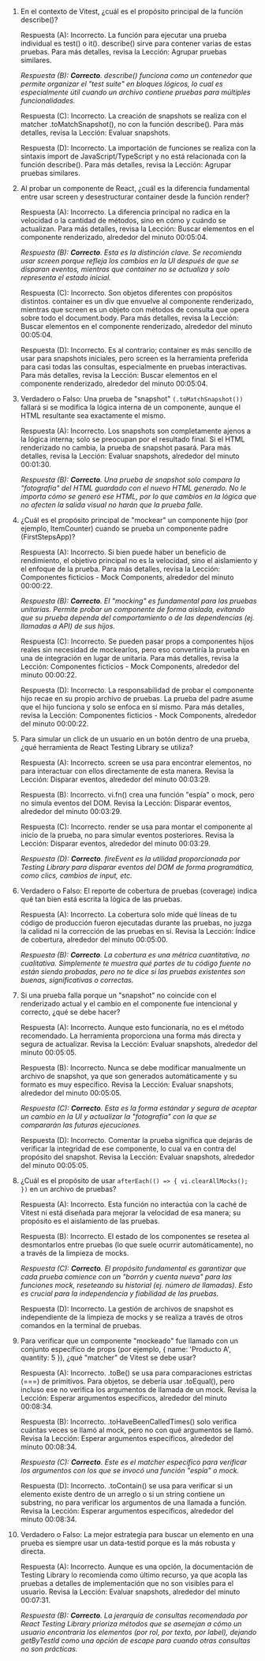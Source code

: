 1. En el contexto de Vitest, ¿cuál es el propósito principal de la función describe()?

   Respuesta (A): Incorrecto. La función para ejecutar una prueba individual es test() o it(). describe() sirve para contener varias de estas pruebas. Para más detalles, revisa la Lección: Agrupar pruebas similares.

   _Respuesta (B): **Correcto**. describe() funciona como un contenedor que permite organizar el "test suite" en bloques lógicos, lo cual es especialmente útil cuando un archivo contiene pruebas para múltiples funcionalidades._

   Respuesta (C): Incorrecto. La creación de snapshots se realiza con el matcher .toMatchSnapshot(), no con la función describe(). Para más detalles, revisa la Lección: Evaluar snapshots.

   Respuesta (D): Incorrecto. La importación de funciones se realiza con la sintaxis import de JavaScript/TypeScript y no está relacionada con la función describe(). Para más detalles, revisa la Lección: Agrupar pruebas similares.

2. Al probar un componente de React, ¿cuál es la diferencia fundamental entre usar screen y desestructurar container desde la función render?

   Respuesta (A): Incorrecto. La diferencia principal no radica en la velocidad o la cantidad de métodos, sino en cómo y cuándo se actualizan. Para más detalles, revisa la Lección: Buscar elementos en el componente renderizado, alrededor del minuto 00:05:04.

   _Respuesta (B): **Correcto**. Esta es la distinción clave. Se recomienda usar screen porque refleja los cambios en la UI después de que se disparan eventos, mientras que container no se actualiza y solo representa el estado inicial._

   Respuesta (C): Incorrecto. Son objetos diferentes con propósitos distintos. container es un div que envuelve al componente renderizado, mientras que screen es un objeto con métodos de consulta que opera sobre todo el document.body. Para más detalles, revisa la Lección: Buscar elementos en el componente renderizado, alrededor del minuto 00:05:04.

   Respuesta (D): Incorrecto. Es al contrario; container es más sencillo de usar para snapshots iniciales, pero screen es la herramienta preferida para casi todas las consultas, especialmente en pruebas interactivas. Para más detalles, revisa la Lección: Buscar elementos en el componente renderizado, alrededor del minuto 00:05:04.

3. Verdadero o Falso: Una prueba de "snapshot" `(.toMatchSnapshot())` fallará si se modifica la lógica interna de un componente, aunque el HTML resultante sea exactamente el mismo.

   Respuesta (A): Incorrecto. Los snapshots son completamente ajenos a la lógica interna; solo se preocupan por el resultado final. Si el HTML renderizado no cambia, la prueba de snapshot pasará. Para más detalles, revisa la Lección: Evaluar snapshots, alrededor del minuto 00:01:30.

   _Respuesta (B): **Correcto**. Una prueba de snapshot solo compara la "fotografía" del HTML guardado con el nuevo HTML generado. No le importa cómo se generó ese HTML, por lo que cambios en la lógica que no afecten la salida visual no harán que la prueba falle._

4. ¿Cuál es el propósito principal de "mockear" un componente hijo (por ejemplo, ItemCounter) cuando se prueba un componente padre (FirstStepsApp)?

   Respuesta (A): Incorrecto. Si bien puede haber un beneficio de rendimiento, el objetivo principal no es la velocidad, sino el aislamiento y el enfoque de la prueba. Para más detalles, revisa la Lección: Componentes ficticios - Mock Components, alrededor del minuto 00:00:22.

   _Respuesta (B): **Correcto**. El "mocking" es fundamental para las pruebas unitarias. Permite probar un componente de forma aislada, evitando que su prueba dependa del comportamiento o de las dependencias (ej. llamadas a API) de sus hijos._

   Respuesta (C): Incorrecto. Se pueden pasar props a componentes hijos reales sin necesidad de mockearlos, pero eso convertiría la prueba en una de integración en lugar de unitaria. Para más detalles, revisa la Lección: Componentes ficticios - Mock Components, alrededor del minuto 00:00:22.

   Respuesta (D): Incorrecto. La responsabilidad de probar el componente hijo recae en su propio archivo de pruebas. La prueba del padre asume que el hijo funciona y solo se enfoca en sí mismo. Para más detalles, revisa la Lección: Componentes ficticios - Mock Components, alrededor del minuto 00:00:22.

5. Para simular un click de un usuario en un botón dentro de una prueba, ¿qué herramienta de React Testing Library se utiliza?

   Respuesta (A): Incorrecto. screen se usa para encontrar elementos, no para interactuar con ellos directamente de esta manera. Revisa la Lección: Disparar eventos, alrededor del minuto 00:03:29.

   Respuesta (B): Incorrecto. vi.fn() crea una función "espía" o mock, pero no simula eventos del DOM. Revisa la Lección: Disparar eventos, alrededor del minuto 00:03:29.

   Respuesta (C): Incorrecto. render se usa para montar el componente al inicio de la prueba, no para simular eventos posteriores. Revisa la Lección: Disparar eventos, alrededor del minuto 00:03:29.

   _Respuesta (D): **Correcto**. fireEvent es la utilidad proporcionada por Testing Library para disparar eventos del DOM de forma programática, como clics, cambios de input, etc._

6. Verdadero o Falso: El reporte de cobertura de pruebas (coverage) indica qué tan bien está escrita la lógica de las pruebas.

   Respuesta (A): Incorrecto. La cobertura solo mide qué líneas de tu código de producción fueron ejecutadas durante las pruebas, no juzga la calidad ni la corrección de las pruebas en sí. Revisa la Lección: Índice de cobertura, alrededor del minuto 00:05:00.

   _Respuesta (B): **Correcto**. La cobertura es una métrica cuantitativa, no cualitativa. Simplemente te muestra qué partes de tu código fuente no están siendo probadas, pero no te dice si las pruebas existentes son buenas, significativas o correctas._

7. Si una prueba falla porque un "snapshot" no coincide con el renderizado actual y el cambio en el componente fue intencional y correcto, ¿qué se debe hacer?

   Respuesta (A): Incorrecto. Aunque esto funcionaría, no es el método recomendado. La herramienta proporciona una forma más directa y segura de actualizar. Revisa la Lección: Evaluar snapshots, alrededor del minuto 00:05:05.

   Respuesta (B): Incorrecto. Nunca se debe modificar manualmente un archivo de snapshot, ya que son generados automáticamente y su formato es muy específico. Revisa la Lección: Evaluar snapshots, alrededor del minuto 00:05:05.

   _Respuesta (C): **Correcto**. Esta es la forma estándar y segura de aceptar un cambio en la UI y actualizar la "fotografía" con la que se compararán las futuras ejecuciones._

   Respuesta (D): Incorrecto. Comentar la prueba significa que dejarás de verificar la integridad de ese componente, lo cual va en contra del propósito del snapshot. Revisa la Lección: Evaluar snapshots, alrededor del minuto 00:05:05.

8. ¿Cuál es el propósito de usar `afterEach(() => { vi.clearAllMocks(); })` en un archivo de pruebas?

   Respuesta (A): Incorrecto. Esta función no interactúa con la caché de Vitest ni está diseñada para mejorar la velocidad de esa manera; su propósito es el aislamiento de las pruebas.

   Respuesta (B): Incorrecto. El estado de los componentes se resetea al desmontarlos entre pruebas (lo que suele ocurrir automáticamente), no a través de la limpieza de mocks.

   _Respuesta (C): **Correcto**. El propósito fundamental es garantizar que cada prueba comience con un "borrón y cuenta nueva" para las funciones mock, reseteando su historial (ej. número de llamadas). Esto es crucial para la independencia y fiabilidad de las pruebas._

   Respuesta (D): Incorrecto. La gestión de archivos de snapshot es independiente de la limpieza de mocks y se realiza a través de otros comandos en la terminal de pruebas.

9. Para verificar que un componente "mockeado" fue llamado con un conjunto específico de props (por ejemplo, { name: 'Producto A', quantity: 5 }), ¿qué "matcher" de Vitest se debe usar?

   Respuesta (A): Incorrecto. .toBe() se usa para comparaciones estrictas (===) de primitivos. Para objetos, se debería usar .toEqual(), pero incluso ese no verifica los argumentos de llamada de un mock. Revisa la Lección: Esperar argumentos específicos, alrededor del minuto 00:08:34.

   Respuesta (B): Incorrecto. .toHaveBeenCalledTimes() solo verifica cuántas veces se llamó al mock, pero no con qué argumentos se llamó. Revisa la Lección: Esperar argumentos específicos, alrededor del minuto 00:08:34.

   _Respuesta (C): **Correcto**. Este es el matcher específico para verificar los argumentos con los que se invocó una función "espía" o mock._

   Respuesta (D): Incorrecto. .toContain() se usa para verificar si un elemento existe dentro de un arreglo o si un string contiene un substring, no para verificar los argumentos de una llamada a función. Revisa la Lección: Esperar argumentos específicos, alrededor del minuto 00:08:34.

10. Verdadero o Falso: La mejor estrategia para buscar un elemento en una prueba es siempre usar un data-testid porque es la más robusta y directa.

    Respuesta (A): Incorrecto. Aunque es una opción, la documentación de Testing Library lo recomienda como último recurso, ya que acopla las pruebas a detalles de implementación que no son visibles para el usuario. Revisa la Lección: Evaluar snapshots, alrededor del minuto 00:07:31.

    _Respuesta (B): **Correcto**. La jerarquía de consultas recomendada por React Testing Library prioriza métodos que se asemejan a cómo un usuario encontraría los elementos (por rol, por texto, por label), dejando getByTestId como una opción de escape para cuando otras consultas no son prácticas._
